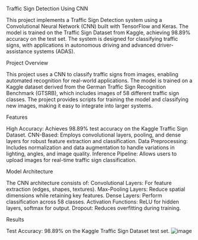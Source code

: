Traffic Sign Detection Using CNN

This project implements a Traffic Sign Detection system using a Convolutional Neural Network (CNN) built with TensorFlow and Keras. The model is trained on the Traffic Sign Dataset from Kaggle, achieving 98.89% accuracy on the test set. The system is designed for classifying traffic signs, with applications in autonomous driving and advanced driver-assistance systems (ADAS).

Project Overview

This project uses a CNN to classify traffic signs from images, enabling automated recognition for real-world applications. The model is trained on a Kaggle dataset derived from the German Traffic Sign Recognition Benchmark (GTSRB), which includes images of 58 different traffic sign classes. The project provides scripts for training the model and classifying new images, making it easy to integrate into larger systems.

Features

High Accuracy: Achieves 98.89% test accuracy on the Kaggle Traffic Sign Dataset.
CNN-Based: Employs convolutional layers, pooling, and dense layers for robust feature extraction and classification.
Data Preprocessing: Includes normalization and data augmentation to handle variations in lighting, angles, and image quality.
Inference Pipeline: Allows users to upload images for real-time traffic sign classification.

Model Architecture

The CNN architecture consists of:
Convolutional Layers: For feature extraction (edges, shapes, textures).
Max-Pooling Layers: Reduce spatial dimensions while retaining key features.
Dense Layers: Perform classification across 58 classes.
Activation Functions: ReLU for hidden layers, softmax for output.
Dropout: Reduces overfitting during training.

Results

Test Accuracy: 98.89% on the Kaggle Traffic Sign Dataset test set.
![image](https://github.com/user-attachments/assets/5bb54e67-4f27-488d-a43a-745d2c2592f9)
